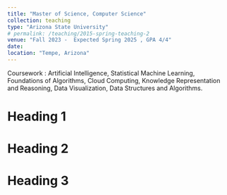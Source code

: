 ```yaml
---
title: "Master of Science, Computer Science"
collection: teaching
type: "Arizona State University"
# permalink: /teaching/2015-spring-teaching-2
venue: "Fall 2023 -  Expected Spring 2025 , GPA 4/4"
date: 
location: "Tempe, Arizona"
---
```

Coursework : Artificial Intelligence, Statistical Machine Learning, Foundations of Algorithms, Cloud Computing, Knowledge Representation and Reasoning, Data Visualization, Data Structures and Algorithms.

Heading 1
======

Heading 2
======

Heading 3
======